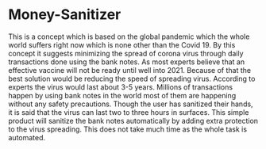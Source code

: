 # Money-Sanitizer

This is a concept which is based on the global pandemic which the whole world suffers right
now which is none other than the Covid 19. By this concept it suggests minimizing the spread of
corona virus through daily transactions done using the bank notes. As most experts believe that
an effective vaccine will not be ready until well into 2021. Because of that the best solution
would be reducing the speed of spreading virus. According to experts the virus would last about
3-5 years. Millions of transactions happen by using bank notes in the world most of them are
happening without any safety precautions. Though the user has sanitized their hands, it is said
that the virus can last two to three hours in surfaces. This simple product will sanitize the bank
notes automatically by adding extra protection to the virus spreading. This does not take much
time as the whole task is automated.
